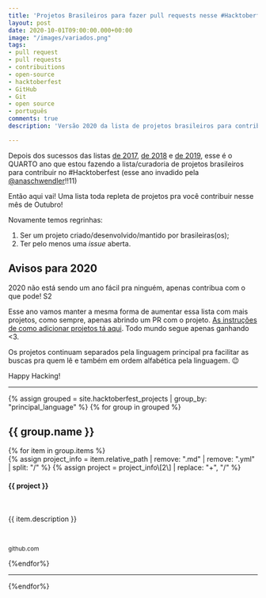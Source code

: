 ```yaml
---
title: 'Projetos Brasileiros para fazer pull requests nesse #Hacktoberfest 2020'
layout: post
date: 2020-10-01T09:00:00.000+00:00
image: "/images/variados.png"
tags:
- pull request
- pull requests
- contribuitions
- open-source
- hacktoberfest
- GitHub
- Git
- open source
- português
comments: true
description: 'Versão 2020 da lista de projetos brasileiros para contribuir no #Hacktoberfest'

---
```

Depois dos sucessos das listas [de 2017](https://medium.com/nossa-coletividad/projetos-brasileiros-para-fazer-pull-requests-nesse-hacktoberfest-4dc9b9b576c0), [de 2018](https://medium.com/@jessicatemporal/projetos-brasileiros-para-contribuir-nesse-hacktoberfest-vers%C3%A3o-2018-4925959b9411) e [de 2019](https://jtemporal.com/projetos-brasileiros-para-fazer-pull-requests-nesse-hacktoberfest-o-retorno/), esse é o QUARTO ano que estou fazendo a lista/curadoria de projetos brasileiros para contribuir no #Hacktoberfest (esse ano invadido pela [@anaschwendler](https://twitter.com/anaschwendler)!!11)

Então aqui vai! Uma lista toda repleta de projetos pra você contribuir nesse mês de Outubro!

Novamente temos regrinhas:

1. Ser um projeto criado/desenvolvido/mantido por brasileiras(os);
2. Ter pelo menos uma _issue_ aberta.

## Avisos para 2020

2020 não está sendo um ano fácil pra ninguém, apenas contribua com o que pode! S2

Esse ano vamos manter a mesma forma de aumentar essa lista com mais projetos, como sempre, apenas abrindo um PR com o projeto. [As instruções de como adicionar projetos tá aqui](https://jtemporal.com/adicionando-um-novo-projeto-na-lista-da-hacktoberfest-2019/). Todo mundo segue apenas ganhando <3.

Os projetos continuam separados pela linguagem principal pra facilitar as buscas pra quem lê e também em ordem alfabética pela linguagem. 😉

Happy Hacking!

***

{% assign grouped = site.hacktoberfest_projects | group_by: "principal_language" %}
{% for group in grouped %}
<h2> {{ group.name }} </h2>
{% for item in group.items %}
<div class="github-project-share">
<a style="text-decoration: none;" href="{{ item.repo }}">
{% assign project_info = item.relative_path |  remove: ".md" | remove: ".yml" | split: "/"  %}
{% assign project = project_info\[2\] | replace: "+", "/" %}
<div class="github-project-share-card ">
<img src="{{ item.image }}" alt="" />
<h4>{{ project }}</h4>
<br/>
<p>{{ item.description }}</p><br>
<p><small>github.com</small></p>
</div>
</a>
</div>
{%endfor%}

***

{%endfor%}

